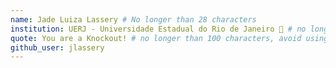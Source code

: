 ```yaml
---
name: Jade Luiza Lassery # No longer than 28 characters
institution: UERJ - Universidade Estadual do Rio de Janeiro 🚩 # no longer than 58 characters
quote: You are a Knockout! # no longer than 100 characters, avoid using quotes(") to guarantee the format remains the same.
github_user: jlassery
---
```

